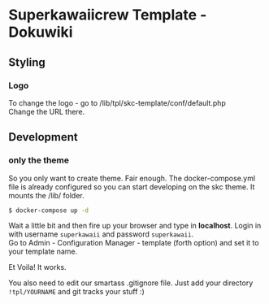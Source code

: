 # Superkawaiicrew Template - Dokuwiki

## Styling

### Logo

To change the logo - go to /lib/tpl/skc-template/conf/default.php  
Change the URL there.

## Development

### only the theme

So you only want to create theme. Fair enough.
The docker-compose.yml file is already configured so you can start
developing on the skc theme. It mounts the /lib/ folder.

```bash
$ docker-compose up -d
```

Wait a little bit and then fire up your browser and type in **localhost**.
Login in with username `superkawaii` and password `superkawaii`.  
Go to Admin - Configuration Manager - template (forth option) and set
it to your template name.

Et Voila! It works.

You also need to edit our smartass .gitignore file.
Just add your directory `!tpl/YOURNAME` and git tracks your stuff :)